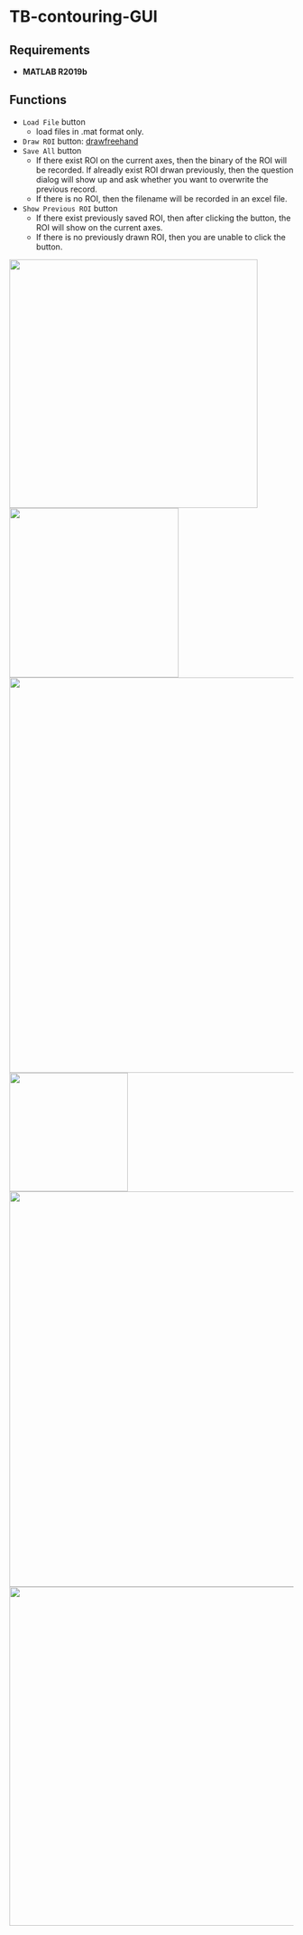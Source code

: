 # TB-contouring-GUI

## Requirements
- **MATLAB R2019b**

## Functions
- `Load File` button
  - load files in .mat format only.
- `Draw ROI` button: [drawfreehand](https://www.mathworks.com/help/images/ref/drawfreehand.html)
- `Save All` button
  -  If there exist ROI on the current axes, then the binary of the ROI will be recorded. If alreadly exist ROI drwan previously, then the question dialog will show up and ask whether you want to overwrite the previous record.
  -  If there is no ROI, then the filename will be recorded in an excel file.
- `Show Previous ROI` button
  - If there exist previously saved ROI, then after clicking the button, the ROI will show on the current axes.
  - If there is no previously drawn ROI, then you are unable to click the button.

<img src="https://user-images.githubusercontent.com/39336334/122520150-d6343a80-d045-11eb-9bfc-5e1186881354.png" width="440"/> 

<img src="https://user-images.githubusercontent.com/39336334/122520349-11cf0480-d046-11eb-88c1-a6219fa7e0a1.png" width="300"/> 
<img src="https://user-images.githubusercontent.com/39336334/119601996-d4979e00-be1c-11eb-8e07-b775b7fc67d5.png" width="700"/> 

<img src="https://user-images.githubusercontent.com/39336334/122520511-4347d000-d046-11eb-903f-3ee28a38c170.png" width="210"/> 
<img src="https://user-images.githubusercontent.com/39336334/119601946-c3e72800-be1c-11eb-9d39-8cf516761b3c.png" width="700"/> 

<img src="https://user-images.githubusercontent.com/39336334/122520713-8bff8900-d046-11eb-9ecb-1c80a9cf632b.png" width="600"/> 
